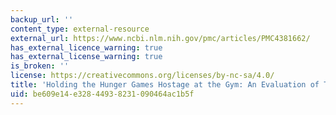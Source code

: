 ```yaml
---
backup_url: ''
content_type: external-resource
external_url: https://www.ncbi.nlm.nih.gov/pmc/articles/PMC4381662/
has_external_licence_warning: true
has_external_license_warning: true
is_broken: ''
license: https://creativecommons.org/licenses/by-nc-sa/4.0/
title: 'Holding the Hunger Games Hostage at the Gym: An Evaluation of Temptation Bundling'
uid: be609e14-e328-4493-8231-090464ac1b5f
---
```

